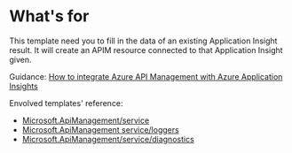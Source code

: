 # What's for
This template need you to fill in the data of an existing Application Insight result. It will create an APIM resource connected to that Application Insight given.

Guidance: [How to integrate Azure API Management with Azure Application Insights](https://learn.microsoft.com/en-us/azure/api-management/api-management-howto-app-insights)

Envolved templates' reference:
- [Microsoft.ApiManagement/service](https://learn.microsoft.com/en-us/azure/templates/microsoft.apimanagement/service?pivots=deployment-language-arm-template)
- [Microsoft.ApiManagement service/loggers](https://learn.microsoft.com/en-us/azure/templates/microsoft.apimanagement/service/loggers?pivots=deployment-language-arm-template)
- [Microsoft.ApiManagement/service/diagnostics](https://learn.microsoft.com/en-us/azure/templates/microsoft.apimanagement/service/diagnostics?pivots=deployment-language-arm-template)

